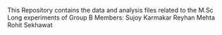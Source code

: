 This Repository contains the data and analysis files related to the M.Sc Long experiments of Group B
Members:
Sujoy Karmakar
Reyhan Mehta
Rohit Sekhawat

